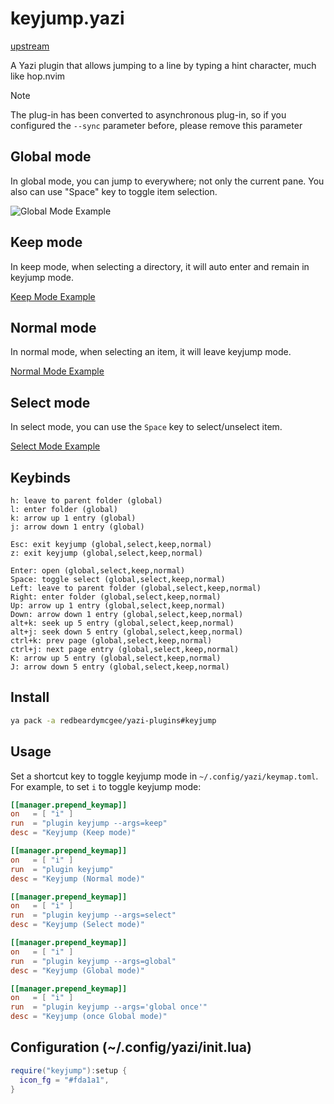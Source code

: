 # keyjump.yazi

[upstream](https://gitee.com/DreamMaoMao/keyjump.yazi)

A Yazi plugin that allows jumping to a line by typing a hint character, much
like hop.nvim

> [!NOTE]
> The plug-in has been converted to asynchronous plug-in, so if you
> configured the `--sync` parameter before, please remove this parameter

## Global mode

In global mode, you can jump to everywhere; not only the current pane.
You also can use "Space" key to toggle item selection.

![Global Mode Example](https://github.com/DreamMaoMao/keyjump.yazi/assets/30348075/0a7a44cd-a91b-4377-9787-f4babb0303bf)

## Keep mode

In keep mode, when selecting a directory, it will auto enter and remain in
keyjump mode.

[Keep Mode Example](https://github.com/DreamMaoMao/keyjump.yazi/assets/30348075/dd998a34-49b0-481d-b032-d9849a89ba48)

## Normal mode

In normal mode, when selecting an item, it will leave keyjump mode.

[Normal Mode Example](https://github.com/DreamMaoMao/keyjump/assets/30348075/6ba722ce-8b55-4c80-ac81-b6b7ade74491)

## Select mode

In select mode, you can use the `Space` key to select/unselect item.

[Select Mode Example](https://github.com/DreamMaoMao/keyjump.yazi/assets/30348075/84faf1b5-7466-49d5-9598-fe9ef9098acc)

## Keybinds

```text
h: leave to parent folder (global)
l: enter folder (global)
k: arrow up 1 entry (global)
j: arrow down 1 entry (global)

Esc: exit keyjump (global,select,keep,normal)
z: exit keyjump (global,select,keep,normal)

Enter: open (global,select,keep,normal)
Space: toggle select (global,select,keep,normal)
Left: leave to parent folder (global,select,keep,normal)
Right: enter folder (global,select,keep,normal)
Up: arrow up 1 entry (global,select,keep,normal)
Down: arrow down 1 entry (global,select,keep,normal)
alt+k: seek up 5 entry (global,select,keep,normal)
alt+j: seek down 5 entry (global,select,keep,normal)
ctrl+k: prev page (global,select,keep,normal)
ctrl+j: next page entry (global,select,keep,normal)
K: arrow up 5 entry (global,select,keep,normal)
J: arrow down 5 entry (global,select,keep,normal)
```

## Install

```bash
ya pack -a redbeardymcgee/yazi-plugins#keyjump
```

## Usage

Set a shortcut key to toggle keyjump mode in `~/.config/yazi/keymap.toml`. For
example, to set `i` to toggle keyjump mode:

```toml
[[manager.prepend_keymap]]
on   = [ "i" ]
run  = "plugin keyjump --args=keep"
desc = "Keyjump (Keep mode)"
```

```toml
[[manager.prepend_keymap]]
on   = [ "i" ]
run  = "plugin keyjump"
desc = "Keyjump (Normal mode)"
```

```toml
[[manager.prepend_keymap]]
on   = [ "i" ]
run  = "plugin keyjump --args=select"
desc = "Keyjump (Select mode)"
```

```toml
[[manager.prepend_keymap]]
on   = [ "i" ]
run  = "plugin keyjump --args=global"
desc = "Keyjump (Global mode)"
```

```toml
[[manager.prepend_keymap]]
on   = [ "i" ]
run  = "plugin keyjump --args='global once'"
desc = "Keyjump (once Global mode)"
```

## Configuration (~/.config/yazi/init.lua)

```lua
require("keyjump"):setup {
  icon_fg = "#fda1a1",
}
```
